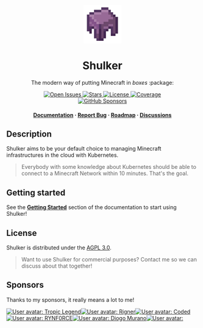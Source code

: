 <div align="center">
  <img src=".github/assets/logo.png" alt="logo" width="100" height="auto" />
  <h1>Shulker</h1>
  <p>The modern way of putting Minecraft in <i>boxes</i> :package:</p>
  
  <p>
    <a href="https://github.com/jeremylvln/Shulker/issues/">
      <img src="https://img.shields.io/github/issues/jeremylvln/Shulker?style=flat-square" alt="Open Issues" />
    </a>
    <a href="https://github.com/jeremylvln/Shulker/stargazers">
      <img src="https://img.shields.io/github/stars/jeremylvln/Shulker?style=flat-square" alt="Stars" />
    </a>
    <a href="https://github.com/jeremylvln/Shulker/blob/main/LICENSE">
      <img src="https://img.shields.io/github/license/jeremylvln/Shulker?style=flat-square" alt="License" />
    </a>
    <a href="https://app.codecov.io/github/jeremylvln/Shulker">
      <img src="https://img.shields.io/codecov/c/github/jeremylvln/Shulker?style=flat-square" alt="Coverage">
    </a>
    <br />
    <a href="https://github.com/sponsors/jeremylvln">
      <img src="https://img.shields.io/github/sponsors/jeremylvln?style=flat-square" alt="GitHub Sponsors" />
    </a>
  </p>
   
  <h4>
    <a href="https://shulker.jeremylvln.fr">Documentation</a>
    <span> · </span>
    <a href="https://github.com/jeremylvln/Shulker/issues">Report Bug</a>
    <span> · </span>
    <a href="https://github.com/users/jeremylvln/projects/2">Roadmap</a>
    <span> · </span>
    <a href="https://github.com/jeremylvln/Shulker/discussions">Discussions</a>
  </h4>
</div>

## Description

Shulker aims to be your default choice to managing Minecraft infrastructures
in the cloud with Kubernetes.

> Everybody with some knowledge about Kubernetes should be able to connect
> to a Minecraft Network within 10 minutes. That's the goal.

## Getting started

See the **[Getting Started](https://shulker.jeremylvln.fr/latest/guide/getting-started/prerequisites.html)**
section of the documentation to start using Shulker!

## License

Shulker is distributed under the [AGPL 3.0](LICENSE.txt).

> Want to use Shulker for commercial purposes? Contact me so we can discuss about
> that together!

## Sponsors

Thanks to my sponsors, it really means a lot to me!

<!-- sponsors --><a href="https://github.com/TropicLegend"><img src="https:&#x2F;&#x2F;avatars.githubusercontent.com&#x2F;u&#x2F;67013743?u&#x3D;4b3869068d0c0a074727a1b89f6e149b173ca0b7&amp;v&#x3D;4" width="60px" alt="User avatar: Tropic Legend" /></a><a href="https://github.com/Rigner"><img src="https:&#x2F;&#x2F;avatars.githubusercontent.com&#x2F;u&#x2F;9195148?u&#x3D;16c6ed43e0de8979da996873be5fd6d3b0d49d5d&amp;v&#x3D;4" width="60px" alt="User avatar: Rigner" /></a><a href="https://github.com/TheCodedOne"><img src="https:&#x2F;&#x2F;avatars.githubusercontent.com&#x2F;u&#x2F;17037059?u&#x3D;80a9b3c65be8aa866f535067d0c3b8cab003b9ad&amp;v&#x3D;4" width="60px" alt="User avatar: Coded" /></a><a href="https://github.com/Rynf0rce"><img src="https:&#x2F;&#x2F;avatars.githubusercontent.com&#x2F;u&#x2F;59043668?u&#x3D;2e8dfc0d331e2cfbcae3e67c5a17106df520ec43&amp;v&#x3D;4" width="60px" alt="User avatar: RYNF0RCE" /></a><a href="https://github.com/DiogoMurano"><img src="https:&#x2F;&#x2F;avatars.githubusercontent.com&#x2F;u&#x2F;21068640?u&#x3D;13c1bbe25ed9f61639f4a76a39b99f1904a9c39f&amp;v&#x3D;4" width="60px" alt="User avatar: Diogo Murano" /></a><a href="https://github.com/Kumpelinus"><img src="https:&#x2F;&#x2F;avatars.githubusercontent.com&#x2F;u&#x2F;174106140?u&#x3D;29cd5707495e69968e0f2b72e6573760889bd0d4&amp;v&#x3D;4" width="60px" alt="User avatar: " /></a><!-- sponsors -->
